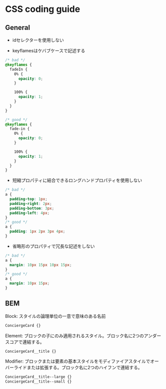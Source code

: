# CSS coding guide

## General

- idセレクターを使用しない

- keyflamesはケバブケースで記述する

```css
/* bad */
@keyflames {
  fadeIn {
    0% {
      opacity: 0;
    }

    100% {
      opacity: 1;
    }
  }
}

/* good */
@keyflames {
  fade-in {
    0% {
      opacity: 0;
    }

    100% {
      opacity: 1;
    }
  }
}
```

- 短縮プロパティに結合できるロングハンドプロパティを使用しない

```css
/* bad */
a {
  padding-top: 1px;
  padding-right: 2px;
  padding-bottom: 3px;
  padding-left: 4px;
}
/* good */
a {
  padding: 1px 2px 3px 4px;
}
```

- 省略形のプロパティで冗長な記述をしない

```css
/* bad */
a {
  margin: 10px 15px 10px 15px;
}
/* good */
a {
  margin: 10px 15px;
}
```



## BEM

Block: スタイルの論理単位の一意で意味のある名前

```css
ConciergeCard {}
```

Element: ブロックの子にのみ適用されるスタイル。ブロック名に2つのアンダースコアで連結する。

```css
ConciergeCard__title {}
```

Modifier: ブロックまたは要素の基本スタイルをモディファイアスタイルでオーバーライドまたは拡張する。ブロック名に2つのハイフンで連結する。

```css
ConciergeCard__title--large {}
ConciergeCard__title--small {}
```
